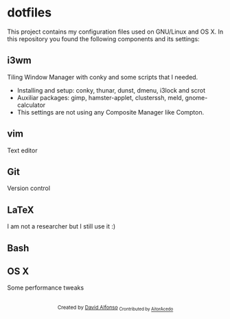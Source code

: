 # dotfiles
This project contains my configuration files used on GNU/Linux and OS X.
In this repository you found the following components and its settings:

## i3wm
Tiling Window Manager with conky and some scripts that I needed.
- Installing and setup: conky, thunar, dunst, dmenu, i3lock and scrot
- Auxiliar packages: gimp, hamster-applet, clusterssh, meld, gnome-calculator
- This settings are not using any Composite Manager like Compton.

## vim
Text editor

## Git
Version control

## LaTeX
I am not a researcher but I still use it :)

## Bash

## OS X
Some performance tweaks

<br>

<div align="center">
   <sub>Created by
   <a href="https://github.com/davidag/">David Alfonso</a>
   <sub>Crontributed by
   <a href="https://twitter.com/AitorAcedo">AitorAcedo</a>
</div>
